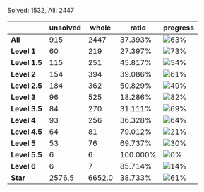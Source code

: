 Solved: 1532, All: 2447

| |unsolved|whole|ratio|progress|
|----|----|----|----|----|
|**All**| 915 | 2447 | 37.393%| ![63%](https://progress-bar.dev/63?title=All) |
|**Level 1**| 60 | 219 | 27.397%| ![73%](https://progress-bar.dev/73?title=Level+1++)|
|**Level 1.5**| 115 | 251 | 45.817%| ![54%](https://progress-bar.dev/54?title=Level+1.5)|
|**Level 2**| 154 | 394 | 39.086%| ![61%](https://progress-bar.dev/61?title=Level+2++)|
|**Level 2.5**| 184 | 362 | 50.829%| ![49%](https://progress-bar.dev/49?title=Level+2.5)|
|**Level 3**| 96 | 525 | 18.286%| ![82%](https://progress-bar.dev/82?title=Level+3++)|
|**Level 3.5**| 84 | 270 | 31.111%| ![69%](https://progress-bar.dev/69?title=Level+3.5)|
|**Level 4**| 93 | 256 | 36.328%| ![64%](https://progress-bar.dev/64?title=Level+4++)|
|**Level 4.5**| 64 | 81 | 79.012%| ![21%](https://progress-bar.dev/21?title=Level+4.5)|
|**Level 5**| 53 | 76 | 69.737%| ![30%](https://progress-bar.dev/30?title=Level+5++)|
|**Level 5.5**| 6 | 6 | 100.000%| ![0%](https://progress-bar.dev/0?title=Level+5.5)|
|**Level 6**| 6 | 7 | 85.714%| ![14%](https://progress-bar.dev/14?title=Level+6++)|
|**Star**|2576.5 | 6652.0 |38.733%| ![61%](https://progress-bar.dev/61?title=Star) |

